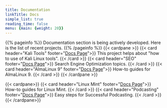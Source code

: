 ```yaml
---
title: Documentation
linkTitle: Docs
simple_list: true
reading_time: false
menu: {main: {weight: 20}}
---
```


{{% pageinfo %}}
Documentation section is being actively developed. Here is the list of recent projects.
{{% /pageinfo %}}
{{< cardpane >}}
  {{< card header="Kali Tools" footer="[Docs Page](/chapter-1-kali-tools/)">}}
    This project helps about "how to use of Kali Linux tools"</a>.
  {{< /card >}}
  {{< card header="SEO" footer="[Docs Page](/seo-search-engine-optimization/)">}}
    Search Engine Optimization topics.
  {{< /card >}}
  {{< card header="AlmaLinux 9" footer="[Docs Page](/almalinux-9-howtos/)">}}
    How-to guides for AlmaLinux 9.
  {{< /card >}}
{{< /cardpane >}}

{{< cardpane>}}
  {{< card header="Linux Mint" footer="[Docs Page](/linuxmint-howtos/)">}}
    How-to guides for Linux Mint.
  {{< /card >}}
  {{< card header="Podcasting" footer="[Docs Page](/podcasting/)">}}
    Easy steps for Successful Podcasting.
  {{< /card >}}
{{< /cardpane>}}
 